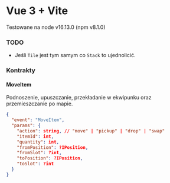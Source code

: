 # Vue 3 + Vite

Testowane na node v16.13.0 (npm v8.1.0)

### TODO

- Jeśli `Tile` jest tym samym co `Stack` to ujednolicić.

### Kontrakty

#### MoveItem
Podnoszenie, upuszczanie, przekładanie w ekwipunku oraz przemieszczanie po mapie.

```json
{
  "event": "MoveItem",
  "params": {
    "action": string, // "move" | "pickup" | "drop" | "swap"
    "itemId": int,
    "quantity": int,
    "fromPosition": ?IPosition,
    "fromSlot": ?int,
    "toPosition": ?IPosition,
    "toSlot": ?int
  }
}
```
